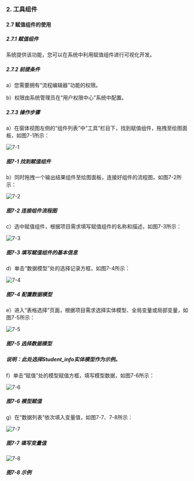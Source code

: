 ### 2. 工具组件

#### 2.7 赋值组件的使用

##### 2.7.1 赋值组件

系统提供该功能，您可以在系统中利用赋值组件进行可视化开发。

##### 2.7.2 前提条件

a）您需要拥有“流程编辑器”功能的权限。

b）权限由系统管理员在“用户权限中心”系统中配置。

##### 2.7.3 操作步骤

a）在窗体视图左侧的“组件列表”中“工具”栏目下，找到赋值组件，拖拽至绘图面板，如图7-1所示：

![7-1](https://www.feisuanyz.com/fsimage/zc-image/cz_22_1_2_01.png)

##### 图7-1 找到赋值组件

b）同时拖拽一个输出结果组件至绘图面板，连接好组件的流程图，如图7-2所示：

![7-2](https://www.feisuanyz.com/fsimage/zc-image/cz_22_1_2_02.png)

##### 图7-2 连接组件流程图

c）选中赋值组件，根据项目需求填写赋值组件的名称和描述，如图7-3所示：

![7-3](https://www.feisuanyz.com/fsimage/zc-image/cz_22_1_2_03.png)

##### 图7-3 填写赋值组件的基本信息

d）单击“数据模型”处的选择记录方框，如图7-4所示：

![7-4](https://www.feisuanyz.com/fsimage/zc-image/cz_22_1_2_04.png)

##### 图7-4 配置数据模型

e）进入“表格选择”页面，根据项目需求选择实体模型、全局变量或局部变量，如图7-5所示：

![7-5](https://www.feisuanyz.com/fsimage/zc-image/cz_22_1_2_05.png)

##### 图7-5 选择数据模型

##### 说明：此处选择Student_info实体模型作为示例。

f）单击“赋值”处的模型赋值方框，填写模型数据，如图7-6所示：

![7-6](https://www.feisuanyz.com/fsimage/zc-image/cz_22_1_2_06.png)

##### 图7-6 模型赋值

g）在“数据列表”依次填入变量值，如图7-7、7-8所示：

![7-7](https://www.feisuanyz.com/fsimage/zc-image/cz_22_1_2_07.png)

##### 图7-7 填写变量值

![7-8](https://www.feisuanyz.com/fsimage/zc-image/cz_22_1_2_08.png)

##### 图7-8 示例
